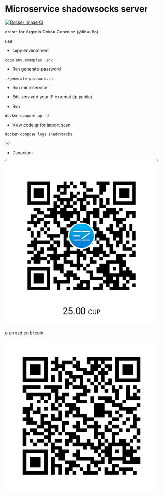 # Microservice shadowsocks server 

[![Docker Image CI](https://github.com/linux8a/docker_shadowsocks/actions/workflows/docker-image.yml/badge.svg)](https://github.com/linux8a/docker_shadowsocks/actions/workflows/docker-image.yml)

create for Argenis Ochoa Gonzalez (@linux8a)

use

* copy enviromment

```
copy env.examples .env
```

* Run generate-password

```
./generate-password.sh
```
* Run microservice


* Edit .env add your IP external (ip public)


* Run 

```
docker-compose up -d
``` 

* View code qr for import scan

```
docker-compose logs shadowsocks
```


:-)



* Donacion:

![Donacion](donacion_enzona.png)

o un usd en bitcoin

![Donacion](donacion_bitcoin.png)